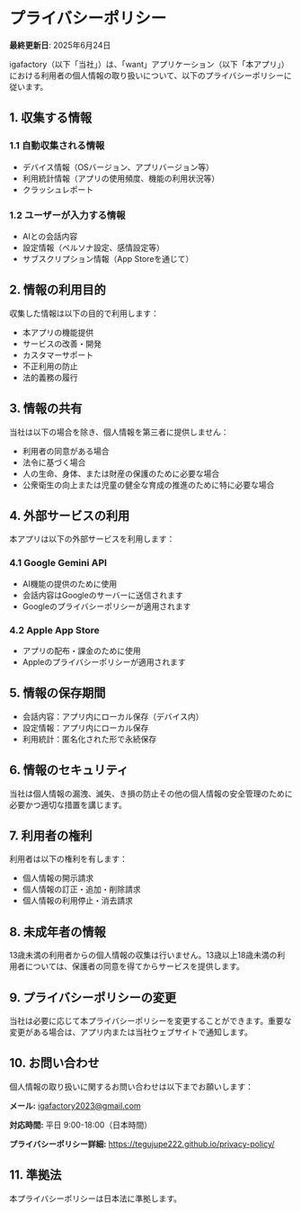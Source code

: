 # プライバシーポリシー

**最終更新日**: 2025年6月24日

igafactory（以下「当社」）は、「want」アプリケーション（以下「本アプリ」）における利用者の個人情報の取り扱いについて、以下のプライバシーポリシーに従います。

## 1. 収集する情報

### 1.1 自動収集される情報
- デバイス情報（OSバージョン、アプリバージョン等）
- 利用統計情報（アプリの使用頻度、機能の利用状況等）
- クラッシュレポート

### 1.2 ユーザーが入力する情報
- AIとの会話内容
- 設定情報（ペルソナ設定、感情設定等）
- サブスクリプション情報（App Storeを通じて）

## 2. 情報の利用目的

収集した情報は以下の目的で利用します：
- 本アプリの機能提供
- サービスの改善・開発
- カスタマーサポート
- 不正利用の防止
- 法的義務の履行

## 3. 情報の共有

当社は以下の場合を除き、個人情報を第三者に提供しません：
- 利用者の同意がある場合
- 法令に基づく場合
- 人の生命、身体、または財産の保護のために必要な場合
- 公衆衛生の向上または児童の健全な育成の推進のために特に必要な場合

## 4. 外部サービスの利用

本アプリは以下の外部サービスを利用します：

### 4.1 Google Gemini API
- AI機能の提供のために使用
- 会話内容はGoogleのサーバーに送信されます
- Googleのプライバシーポリシーが適用されます

### 4.2 Apple App Store
- アプリの配布・課金のために使用
- Appleのプライバシーポリシーが適用されます

## 5. 情報の保存期間

- 会話内容：アプリ内にローカル保存（デバイス内）
- 設定情報：アプリ内にローカル保存
- 利用統計：匿名化された形で永続保存

## 6. 情報のセキュリティ

当社は個人情報の漏洩、滅失、き損の防止その他の個人情報の安全管理のために必要かつ適切な措置を講じます。

## 7. 利用者の権利

利用者は以下の権利を有します：
- 個人情報の開示請求
- 個人情報の訂正・追加・削除請求
- 個人情報の利用停止・消去請求

## 8. 未成年者の情報

13歳未満の利用者からの個人情報の収集は行いません。13歳以上18歳未満の利用者については、保護者の同意を得てからサービスを提供します。

## 9. プライバシーポリシーの変更

当社は必要に応じて本プライバシーポリシーを変更することができます。重要な変更がある場合は、アプリ内または当社ウェブサイトで通知します。

## 10. お問い合わせ

個人情報の取り扱いに関するお問い合わせは以下までお願いします：

**メール:** igafactory2023@gmail.com

**対応時間:** 平日 9:00-18:00（日本時間）

**プライバシーポリシー詳細:** https://tegujupe222.github.io/privacy-policy/

## 11. 準拠法

本プライバシーポリシーは日本法に準拠します。 